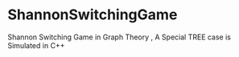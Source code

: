 # ShannonSwitchingGame
Shannon Switching Game in Graph Theory , A Special TREE case is Simulated in C++
